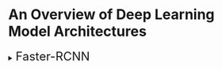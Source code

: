 # An Overview of Deep Learning Model Architectures

<details>
<summary><font size=5>Faster-RCNN</font></summary>

- Useful Blogs
    - https://blog.paperspace.com/faster-r-cnn-explained-object-detection/

- R-CNN was a 2014 UC Berkley model that was 3 stage. (1) extract 2k region proposals from an input image (2) compute CNN features on regions and (3) classify regions with SVM. It was a strong model, but it couldn't be trained end-to-end, it has to cache the extracted CNN features requiring many GBs, and each region is fed independently to the CNN making it impossible to run in realtime
- Fast R-CNN was proposed by Facebook AI that included an ROI Pooling layer to extract equal-length feature vectors from all ROIs in the same image. It's a single end-to-end model that shares computations across ROIs. It doesn't require caching of features, so it can run much more quickly and it's more accurate as it turns out. There is no SVM classification, just FC layers after ROI pooling. It still relies on the time consuming selective search algorithm to generate ROIs
- Faster R-CNN is an extension of Fast R-CNN that uses a fully convolutional network with attention to propose ROIs (this is called the Region Proposal Network (RPN)). It also uses multiple reference anchor boxes at different scales and aspect ratios to detect objects. 
    - The RPN is a network, not a selective search algorithm, so it can be trained end-to-end.
    - There are typically 9 anchor boxes that are predicted on (3 for scale and 3 for aspect)
    - The model outputs whether the ROI of the anchor box is backgrd or object
    - The model uses the Intersection-over-Union (IoU) of the anchor box to give an objectiveness score. For the results of the different 9 anchor boxes, an objectiveness class of 1 is given for all that are >0.7. If none are, then choose one that's above 0.5. An objective class of 0 is given for any scored <0.3. Any remaining are not given an objectiveness class and are not used to train the classifier
</details>
